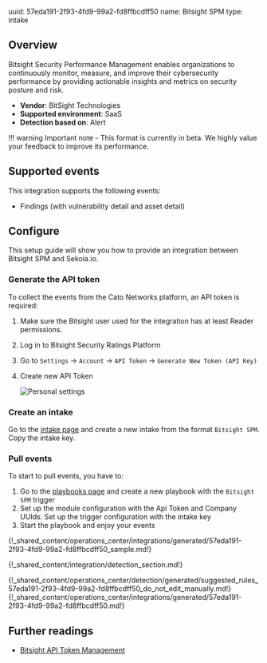 uuid: 57eda191-2f93-4fd9-99a2-fd8ffbcdff50
name: Bitsight SPM
type: intake

## Overview

Bitsight Security Performance Management enables organizations to continuously monitor, measure, and improve their cybersecurity performance by providing actionable insights and metrics on security posture and risk.

- **Vendor**: BitSight Technologies
- **Supported environment**: SaaS
- **Detection based on**: Alert

!!! warning
    Important note - This format is currently in beta. We highly value your feedback to improve its performance.
    
## Supported events

This integration supports the following events:

- Findings (with vulnerability detail and asset detail)

## Configure

This setup guide will show you how to provide an integration between Bitsight SPM and Sekoia.io.

### Generate the API token

To collect the events from the Cato Networks platform, an API token is required:

1. Make sure the Bitsight user used for the integration has at least Reader permissions.
2. Log in to Bitsight Security Ratings Platform
3. Go to `Settings` -> `Account` -> `API Token`  -> `Generate New Token (API Key)`
4. Create new API Token

    ![Personal settings](/assets/instructions/bitsight/new_token.png)


### Create an intake

Go to the [intake page](https://app.sekoia.io/operations/intakes) and create a new intake from the format `Bitsight SPM`. Copy the intake key.

### Pull events

To start to pull events, you have to:

1. Go to the [playbooks page](https://app.sekoia.io/operations/playbooks) and create a new playbook with the `Bitsight SPM` trigger
2. Set up the module configuration with the Api Token and Company UUIds. Set up the trigger configuration with the intake key
3. Start the playbook and enjoy your events

{!_shared_content/operations_center/integrations/generated/57eda191-2f93-4fd9-99a2-fd8ffbcdff50_sample.md!}


{!_shared_content/integration/detection_section.md!}

{!_shared_content/operations_center/detection/generated/suggested_rules_57eda191-2f93-4fd9-99a2-fd8ffbcdff50_do_not_edit_manually.md!}
{!_shared_content/operations_center/integrations/generated/57eda191-2f93-4fd9-99a2-fd8ffbcdff50.md!}

## Further readings
- [Bitsight API Token Management](https://help.bitsighttech.com/hc/en-us/articles/115014888388-API-Token-Management)